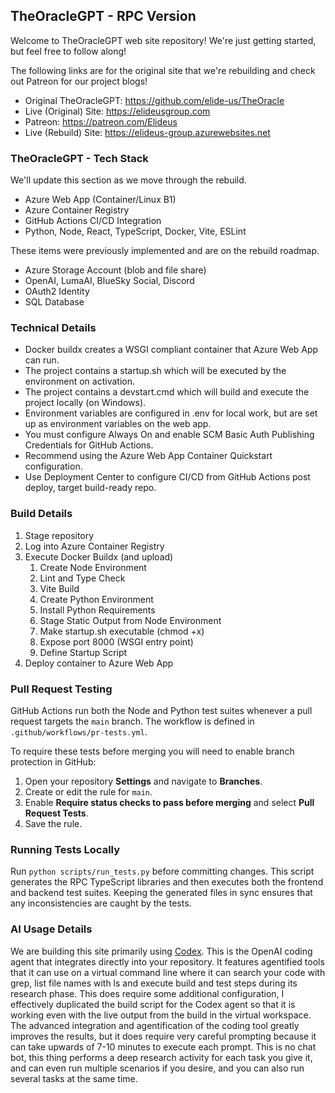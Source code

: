 ## TheOracleGPT - RPC Version
Welcome to TheOracleGPT web site repository! We're just getting started, but feel free to follow along!

The following links are for the original site that we're rebuilding and check out Patreon for our project blogs!
* Original TheOracleGPT: https://github.com/elide-us/TheOracle
* Live (Original) Site: https://elideusgroup.com
* Patreon: https://patreon.com/Elideus
* Live (Rebuild) Site: https://elideus-group.azurewebsites.net

### TheOracleGPT - Tech Stack
We'll update this section as we move through the rebuild.
- Azure Web App (Container/Linux B1)
- Azure Container Registry
- GitHub Actions CI/CD Integration
- Python, Node, React, TypeScript, Docker, Vite, ESLint

These items were previously implemented and are on the rebuild roadmap.
- Azure Storage Account (blob and file share)
- OpenAI, LumaAI, BlueSky Social, Discord
- OAuth2 Identity
- SQL Database

### Technical Details
- Docker buildx creates a WSGI compliant container that Azure Web App can run.
- The project contains a startup.sh which will be executed by the environment on activation.
- The project contains a devstart.cmd which will build and execute the project locally (on Windows).
- Environment variables are configured in .env for local work, but are set up as environment variables on the web app.
- You must configure Always On and enable SCM Basic Auth Publishing Credentials for GitHub Actions.
- Recommend using the Azure Web App Container Quickstart configuration.
- Use Deployment Center to configure CI/CD from GitHub Actions post deploy, target build-ready repo.

### Build Details
1. Stage repository
2. Log into Azure Container Registry
3. Execute Docker Buildx (and upload)
   1. Create Node Environment
   2. Lint and Type Check
   3. Vite Build
   4. Create Python Environment
   5. Install Python Requirements
   6. Stage Static Output from Node Environment
   7. Make startup.sh executable (chmod +x)
   8. Expose port 8000 (WSGI entry point)
   9. Define Startup Script
5. Deploy container to Azure Web App

### Pull Request Testing
GitHub Actions run both the Node and Python test suites whenever a pull request targets the `main` branch. The workflow is defined in `.github/workflows/pr-tests.yml`.

To require these tests before merging you will need to enable branch protection in GitHub:
1. Open your repository **Settings** and navigate to **Branches**.
2. Create or edit the rule for `main`.
3. Enable **Require status checks to pass before merging** and select **Pull Request Tests**.
4. Save the rule.

### Running Tests Locally
Run `python scripts/run_tests.py` before committing changes. This script
generates the RPC TypeScript libraries and then executes both the frontend and
backend test suites. Keeping the generated files in sync ensures that any
inconsistencies are caught by the tests.

### AI Usage Details
We are building this site primarily using [Codex](https://chatgpt.com/codex). This is the OpenAI coding agent that integrates directly into your repository. It features agentified tools that it can use on a virtual command line where it can search your code with grep, list file names with ls and execute build and test steps during its research phase. This does require some additional configuration, I effectively duplicated the build script for the Codex agent so that it is working even with the live output from the build in the virtual workspace. The advanced integration and agentification of the coding tool greatly improves the results, but it does require very careful prompting because it can take upwards of 7-10 minutes to execute each prompt. This is no chat bot, this thing performs a deep research activity for each task you give it, and can even run multiple scenarios if you desire, and you can also run several tasks at the same time.
